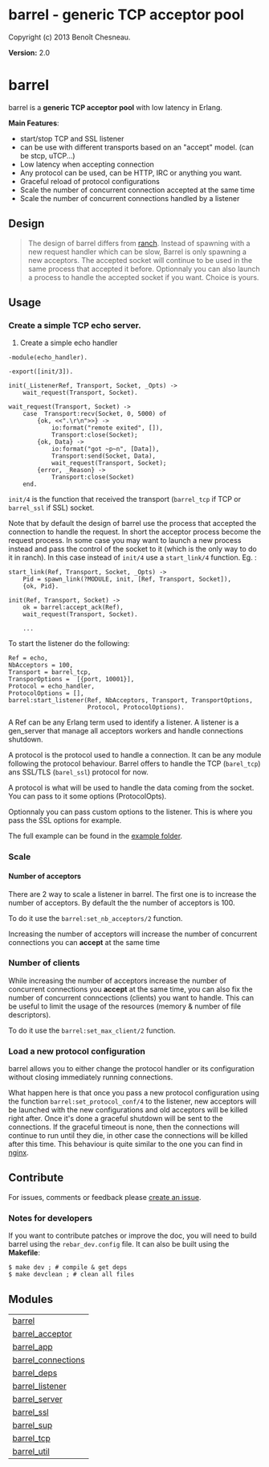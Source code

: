 

# barrel - generic TCP acceptor pool #

Copyright (c) 2013 Benoît Chesneau.

__Version:__ 2.0

# barrel

barrel is a **generic TCP acceptor pool** with low latency in Erlang.

**Main Features**:

- start/stop TCP and SSL listener
- can be use with different transports based on an "accept" model. (can
be stcp, uTCP...)
- Low latency when accepting connection
- Any protocol can be used, can be HTTP, IRC or anything you want.
- Graceful reload of protocol configurations
- Scale the number of concurrent connection accepted at the same time
- Scale the number of concurrent connections handled by a listener

## Design

> The design of barrel differs from
> [ranch](http://github.com/extend/ranch). Instead of spawning with a
> new request handler which can be slow, Barrel is only spawning a new acceptors. The
> accepted socket will continue to be used in the same process that
> accepted it before. Optionnaly you can also launch a process to handle
> the accepted socket if you want. Choice is yours.

## Usage

### Create a simple TCP echo server.

1. Create a simple echo handler

```
-module(echo_handler).

-export([init/3]).

init(_ListenerRef, Transport, Socket, _Opts) ->
    wait_request(Transport, Socket).

wait_request(Transport, Socket) ->
    case  Transport:recv(Socket, 0, 5000) of
        {ok, <<".\r\n">>} ->
            io:format("remote exited", []),
            Transport:close(Socket);
        {ok, Data} ->
            io:format("got ~p~n", [Data]),
            Transport:send(Socket, Data),
            wait_request(Transport, Socket);
        {error, _Reason} ->
            Transport:close(Socket)
    end.
```

`init/4` is the function that received the transport (`barrel_tcp` if TCP or
`barrel_ssl` if SSL) socket.

Note that by default the design of barrel use the process that accepted
the connection to handle the request. In short the acceptor process
become the request process. In some case you may want to launch a new
process instead and pass the control of the socket to it (which is the
only way to do it in ranch). In this case instead of `init/4` use a
`start_link/4` function. Eg. :

```
start_link(Ref, Transport, Socket, _Opts) ->
    Pid = spawn_link(?MODULE, init, [Ref, Transport, Socket]),
    {ok, Pid}.

init(Ref, Transport, Socket) ->
    ok = barrel:accept_ack(Ref),
    wait_request(Transport, Socket).

    ...
```

To start the listener do the following:

```
Ref = echo,
NbAcceptors = 100,
Transport = barrel_tcp,
TransporOptions =  [{port, 10001}],
Protocol = echo_handler,
ProtocolOptions = [],
barrel:start_listener(Ref, NbAcceptors, Transport, TransportOptions,
                      Protocol, ProtocolOptions).
```

A Ref can be any Erlang term used to identify a listener. A listener is
a gen_server that manage all acceptors workers and handle connections
shutdown.

A protocol is the  protocol used to handle a connection. It can be any
module following the protocol behaviour. Barrel offers to handle the TCP
(`barel_tcp`) ans SSL/TLS (`barel_ssl`) protocol
for now.

A protocol is what will be used to handle the data coming from the
socket. You can pass to it some options (ProtocolOpts).

Optionnaly you can pass custom options to the listener. This is where
you pass the SSL options for example.

The full example can be found in the [example folder](http://github.com/benoitc/barrel/tree/master/example/echo).

### Scale

#### Number of acceptors

There are 2 way to scale a listener in barrel. The first one is to
increase the number of acceptors. By default the the number of acceptors
is 100.

To do it use the `barrel:set_nb_acceptors/2` function.

Increasing the number of acceptors will increase the number of
concurrent connections you can **accept** at the same time

### Number of clients

While increasing the number of acceptors increase the number of
concurrent connections you **accept** at the same time, you can also fix
the number of concurrent conncections (clients) you want to handle. This
can be useful to limit the usage of the resources (memory & number of
file descriptors).

To do it use the `barrel:set_max_client/2` function.

### Load a new protocol configuration

barrel allows you to either change the protocol handler or its
configuration without closing immediately running connections.

What happen here is that once you pass a new protocol configuration
using the function `barrel:set_protocol_conf/4` to the
listener, new acceptors will be launched with the new configurations and
old acceptors will be killed right after. Once it's done a graceful
shutdown will be sent to the connections. If the graceful timeout is
none, then the connections will continue to run until they die, in other
case the connections will be killed after this time. This behaviour is
quite similar to the one you can find in
[nginx](http://wiki.nginx.org/CommandLine#Loading_a_New_Configuration_Using_Signals).

## Contribute

For issues, comments or feedback please [create an
issue](http://github.com/benoitc/barrel/issues).

### Notes for developers

If you want to contribute patches or improve the doc, you will need to
build barrel using the `rebar_dev.config`  file. It can also be built
using the **Makefile**:

```
$ make dev ; # compile & get deps
$ make devclean ; # clean all files
```



## Modules ##


<table width="100%" border="0" summary="list of modules">
<tr><td><a href="http://github.com/benoitc/barrel/blob/master/doc/barrel.md" class="module">barrel</a></td></tr>
<tr><td><a href="http://github.com/benoitc/barrel/blob/master/doc/barrel_acceptor.md" class="module">barrel_acceptor</a></td></tr>
<tr><td><a href="http://github.com/benoitc/barrel/blob/master/doc/barrel_app.md" class="module">barrel_app</a></td></tr>
<tr><td><a href="http://github.com/benoitc/barrel/blob/master/doc/barrel_connections.md" class="module">barrel_connections</a></td></tr>
<tr><td><a href="http://github.com/benoitc/barrel/blob/master/doc/barrel_deps.md" class="module">barrel_deps</a></td></tr>
<tr><td><a href="http://github.com/benoitc/barrel/blob/master/doc/barrel_listener.md" class="module">barrel_listener</a></td></tr>
<tr><td><a href="http://github.com/benoitc/barrel/blob/master/doc/barrel_server.md" class="module">barrel_server</a></td></tr>
<tr><td><a href="http://github.com/benoitc/barrel/blob/master/doc/barrel_ssl.md" class="module">barrel_ssl</a></td></tr>
<tr><td><a href="http://github.com/benoitc/barrel/blob/master/doc/barrel_sup.md" class="module">barrel_sup</a></td></tr>
<tr><td><a href="http://github.com/benoitc/barrel/blob/master/doc/barrel_tcp.md" class="module">barrel_tcp</a></td></tr>
<tr><td><a href="http://github.com/benoitc/barrel/blob/master/doc/barrel_util.md" class="module">barrel_util</a></td></tr></table>

